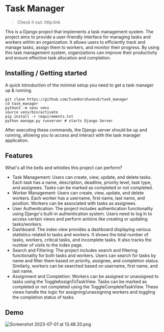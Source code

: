 # Task Manager
> Check it out:
> http:link

This is a Django project that implements a task management system. The project aims to provide a user-friendly interface for managing tasks and workers within an organization. It allows users to efficiently track and manage tasks, assign them to workers, and monitor their progress. By using this task management system, organizations can improve their productivity and ensure effective task allocation and completion.

## Installing / Getting started

A quick introduction of the minimal setup you need to get a task manager up &
running.

```shell
git clone https://github.com/IvanKorshunovE/task_manager
cd task_manager
python3 -m venv venv
source venv/bin/activate
pip install -r requirements.txt
python manage.py runserver # starts Django Server
```

After executing these commands, the Django server should be up and running, allowing you to access and interact with the task manager application.

## Features

What's all the bells and whistles this project can perform?
* Task Management: Users can create, view, update, and delete tasks. Each task has a name, description, deadline, priority level, task type, and assignees. Tasks can be marked as completed or not completed.
* Worker Management: Users can create, view, update, and delete workers. Each worker has a username, first name, last name, and position. Workers can be associated with tasks as assignees.
* User Authentication: The project includes authentication functionality using Django's built-in authentication system. Users need to log in to access certain views and perform actions like creating or updating tasks/workers.
* Dashboard: The index view provides a dashboard displaying various statistics related to tasks and workers. It shows the total number of tasks, workers, critical tasks, and incomplete tasks. It also tracks the number of visits to the index page.
* Search and Filtering: The project includes search and filtering functionality for both tasks and workers. Users can search for tasks by name and filter them based on priority, assignee, and completion status. Similarly, workers can be searched based on username, first name, and last name.
* Assignment and Completion: Workers can be assigned or unassigned to tasks using the ToggleAssignToTaskView. Tasks can be marked as completed or not completed using the ToggleCompleteTaskView. These views handle the logic for assigning/unassigning workers and toggling the completion status of tasks.

## Demo 

![Screenshot 2023-07-01 at 13.48.20.png](..%2F..%2F..%2F..%2Fvar%2Ffolders%2F1k%2Fsw2vzx3d4tj3yn8tx4fcmd_40000gn%2FT%2FTemporaryItems%2FNSIRD_screencaptureui_Iew2IY%2FScreenshot%202023-07-01%20at%2013.48.20.png)

[//]: # (## Configuration)

[//]: # ()
[//]: # ([//]: # &#40;Here you should write what are all of the configurations a user can enter when&#41;)

[//]: # (using the project.)

[//]: # ()
[//]: # (#### Argument 1)

[//]: # (Type: `String`  )

[//]: # (Default: `'default value'`)

[//]: # ()
[//]: # (State what an argument does and how you can use it. If needed, you can provide)

[//]: # (an example below.)

[//]: # ()
[//]: # (Example:)

[//]: # (```bash)

[//]: # (awesome-project "Some other value"  # Prints "You're nailing this readme!")

[//]: # (```)

[//]: # ()
[//]: # (#### Argument 2)

[//]: # (Type: `Number|Boolean`  )

[//]: # (Default: 100)

[//]: # ()
[//]: # (Copy-paste as many of these as you need.)

[//]: # ()
[//]: # (## Contributing)

[//]: # ()
[//]: # (When you publish something open source, one of the greatest motivations is that)

[//]: # (anyone can just jump in and start contributing to your project.)

[//]: # ()
[//]: # (These paragraphs are meant to welcome those kind souls to feel that they are)

[//]: # (needed. You should state something like:)

[//]: # ()
[//]: # ("If you'd like to contribute, please fork the repository and use a feature)

[//]: # (branch. Pull requests are warmly welcome.")

[//]: # ()
[//]: # (If there's anything else the developer needs to know &#40;e.g. the code style)

[//]: # (guide&#41;, you should link it here. If there's a lot of things to take into)

[//]: # (consideration, it is common to separate this section to its own file called)

[//]: # (`CONTRIBUTING.md` &#40;or similar&#41;. If so, you should say that it exists here.)

[//]: # ()
[//]: # (## Links)

[//]: # ()
[//]: # (Even though this information can be found inside the project on machine-readable)

[//]: # (format like in a .json file, it's good to include a summary of most useful)

[//]: # (links to humans using your project. You can include links like:)

[//]: # ()
[//]: # (- Project homepage: https://your.github.com/awesome-project/)

[//]: # (- Repository: https://github.com/your/awesome-project/)

[//]: # (- Issue tracker: https://github.com/your/awesome-project/issues)

[//]: # (  - In case of sensitive bugs like security vulnerabilities, please contact)

[//]: # (    my@email.com directly instead of using issue tracker. We value your effort)

[//]: # (    to improve the security and privacy of this project!)

[//]: # (- Related projects:)

[//]: # (  - Your other project: https://github.com/your/other-project/)

[//]: # (  - Someone else's project: https://github.com/someones/awesome-project/)

[//]: # ()
[//]: # ()
[//]: # (## Licensing)

[//]: # ()
[//]: # (One really important part: Give your project a proper license. Here you should)

[//]: # (state what the license is and how to find the text version of the license.)

[//]: # (Something like:)

[//]: # ()
[//]: # ("The code in this project is licensed under MIT license.")